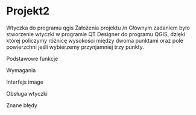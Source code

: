 # Projekt2
Wtyczka do programu qgis
Założenia projektu /n
Głównym zadaniem było stworzenie wtyczki w programie QT Designer do programu QGIS, dzięki której policzymy różnicę wysokości między dwoma punktami oraz pole powierzchni jeśli wybierzemy przynjamniej trzy punkty.


Podstawowe funkcje

Wymagania


Interfejs
image


Obsługa wtyczki


Znane błędy
